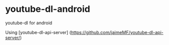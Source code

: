 youtube-dl-android
==================

youtube-dl for android

Using [youtube-dl-api-server] (https://github.com/jaimeMF/youtube-dl-api-server/)
